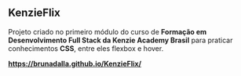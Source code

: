 ## KenzieFlix

Projeto criado no primeiro módulo do curso  de **Formação em Desenvolvimento Full Stack da Kenzie Academy Brasil** para
praticar conhecimentos **CSS**, entre eles flexbox e hover.

**https://brunadalla.github.io/KenzieFlix/**
